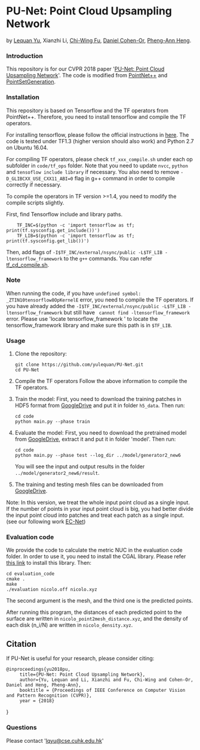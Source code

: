 # PU-Net: Point Cloud Upsampling Network
by [Lequan Yu](http://appsrv.cse.cuhk.edu.hk/~lqyu/), Xianzhi Li, [Chi-Wing Fu](http://www.cse.cuhk.edu.hk/~cwfu/), [Daniel Cohen-Or](https://www.cs.tau.ac.il/~dcor/), [Pheng-Ann Heng](http://www.cse.cuhk.edu.hk/~pheng/). 

### Introduction

This repository is for our CVPR 2018 paper '[PU-Net: Point Cloud Upsampling Network](https://arxiv.org/abs/1801.06761)'. The code is modified from [PointNet++](https://github.com/charlesq34/pointnet2) and [PointSetGeneration](https://github.com/fanhqme/PointSetGeneration). 

### Installation
This repository is based on Tensorflow and the TF operators from PointNet++. Therefore, you need to install tensorflow and compile the TF operators. 

For installing tensorflow, please follow the official instructions in [here](https://www.tensorflow.org/install/install_linux). The code is tested under TF1.3 (higher version should also work) and Python 2.7 on Ubuntu 16.04.

For compiling TF operators, please check `tf_xxx_compile.sh` under each op subfolder in `code/tf_ops` folder. Note that you need to update `nvcc`, `python` and `tensoflow include library` if necessary. You also need to remove `-D_GLIBCXX_USE_CXX11_ABI=0` flag in g++ command in order to compile correctly if necessary.

To compile the operators in TF version >=1.4, you need to modify the compile scripts slightly.

First, find Tensorflow include and library paths.

        TF_INC=$(python -c 'import tensorflow as tf; print(tf.sysconfig.get_include())')
        TF_LIB=$(python -c 'import tensorflow as tf; print(tf.sysconfig.get_lib())')
        
Then, add flags of `-I$TF_INC/external/nsync/public -L$TF_LIB -ltensorflow_framework` to the `g++` commands. You can refer [tf_cd_compile.sh](https://github.com/yulequan/PU-Net/blob/master/code/tf_ops/CD/tf_cd_compile.sh).

### Note
When running the code, if you have `undefined symbol: _ZTIN10tensorflow8OpKernelE` error, you need to compile the TF operators. If you have already added the `-I$TF_INC/external/nsync/public -L$TF_LIB -ltensorflow_framework` but still have ` cannot find -ltensorflow_framework` error. Please use 'locate tensorflow_framework
' to locate the tensorflow_framework library and make sure this path is in `$TF_LIB`.

### Usage

1. Clone the repository:

   ```shell
   git clone https://github.com/yulequan/PU-Net.git
   cd PU-Net
   ```
2. Compile the TF operators
   Follow the above information to compile the TF operators. 
   
3. Train the model:
  First, you need to download the training patches in HDF5 format from [GoogleDrive](https://drive.google.com/file/d/1wMtNGvliK_pUTogfzMyrz57iDb_jSQR8/view?usp=sharing) and put it in folder `h5_data`.
  Then run:
   ```shell
   cd code
   python main.py --phase train
   ```

4. Evaluate the model:
    First, you need to download the pretrained model from [GoogleDrive](https://drive.google.com/file/d/1PWZb0d8QbmEAuYtJunQ9Z30VPgdU6rdd/view?usp=sharing), extract it and put it in folder 'model'.
    Then run:
   ```shell
   cd code
   python main.py --phase test --log_dir ../model/generator2_new6
   ```
   You will see the input and output results in the folder `../model/generator2_new6/result`.
   
5. The training and testing mesh files can be downloaded from [GoogleDrive](https://drive.google.com/file/d/1R21MD1O6q8E7ANui8FR0MaABkKc30PG4/view?usp=sharing).

Note: In this version, we treat the whole input point cloud as a single input. If the number of points in your input point cloud is big, you had better divide the input point cloud into patches and treat each patch as a single input. (see our following work [EC-Net](https://github.com/yulequan/EC-Net))

### Evaluation code
We provide the code to calculate the metric NUC in the evaluation code folder. In order to use it, you need to install the CGAL library. Please refer [this link](https://www.cgal.org/download/linux.html) to install this library.
Then:
   ```shell
   cd evaluation_code
   cmake .
   make
   ./evaluation nicolo.off nicolo.xyz
```
The second argument is the mesh, and the third one is the predicted points. 

After running this program, the distances of each predicted point to the surface are written in `nicolo_point2mesh_distance.xyz`, and the density of each disk (n_i/N) are written in `nicolo_density.xyz`.

## Citation

If PU-Net is useful for your research, please consider citing:

    @inproceedings{yu2018pu,
         title={PU-Net: Point Cloud Upsampling Network},
         author={Yu, Lequan and Li, Xianzhi and Fu, Chi-Wing and Cohen-Or, Daniel and Heng, Pheng-Ann},
         booktitle = {Proceedings of IEEE Conference on Computer Vision and Pattern Recognition (CVPR)},
         year = {2018}
   }

### Questions

Please contact 'lqyu@cse.cuhk.edu.hk'

